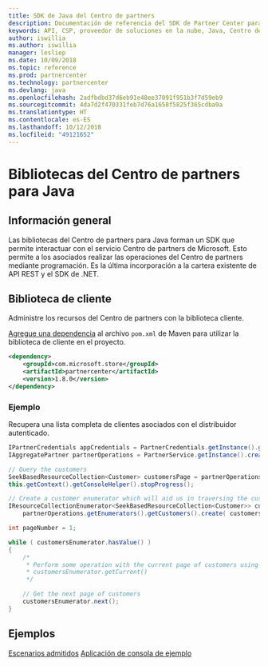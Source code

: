 ```yaml
---
title: SDK de Java del Centro de partners
description: Documentación de referencia del SDK de Partner Center para Java
keywords: API, CSP, proveedor de soluciones en la nube, Java, Centro de partners, SDK
author: iswillia
ms.author: iswillia
manager: lesliep
ms.date: 10/09/2018
ms.topic: reference
ms.prod: partnercenter
ms.technology: partnercenter
ms.devlang: java
ms.openlocfilehash: 2adfbdbd37d6eb91e48ee37091f951b3f7d59eb9
ms.sourcegitcommit: 4da7d2f470331feb7d76a1658f5825f365cdba9a
ms.translationtype: HT
ms.contentlocale: es-ES
ms.lasthandoff: 10/12/2018
ms.locfileid: "49121652"
---
```

# <a name="partner-center-libraries-for-java"></a>Bibliotecas del Centro de partners para Java

## <a name="overview"></a>Información general

Las bibliotecas del Centro de partners para Java forman un SDK que permite interactuar con el servicio Centro de partners de Microsoft. Esto permite a los asociados realizar las operaciones del Centro de partners mediante programación. Es la última incorporación a la cartera existente de API REST y el SDK de .NET.

## <a name="client-library"></a>Biblioteca de cliente

Administre los recursos del Centro de partners con la biblioteca cliente.

[Agregue una dependencia](https://maven.apache.org/guides/getting-started/index.html#How_do_I_use_external_dependencies) al archivo `pom.xml` de Maven para utilizar la biblioteca de cliente en el proyecto.

```xml
<dependency>
    <groupId>com.microsoft.store</groupId>
    <artifactId>partnercenter</artifactId>
    <version>1.8.0</version>
</dependency>
```   

### <a name="example"></a>Ejemplo

Recupera una lista completa de clientes asociados con el distribuidor autenticado.

```java
IPartnerCredentials appCredentials = PartnerCredentials.getInstance().generateByApplicationCredentials('YOUR_APP_ID', 'YOUR_APP_SECRET', 'YOUR_TENANT_ID');
IAggregatePartner partnerOperations = PartnerService.getInstance().createPartnerOperations(appCredentials);

// Query the customers
SeekBasedResourceCollection<Customer> customersPage = partnerOperations.getCustomers().query(QueryFactory.getInstance().buildIndexedQuery(100));
this.getContext().getConsoleHelper().stopProgress();

// Create a customer enumerator which will aid us in traversing the customer pages
IResourceCollectionEnumerator<SeekBasedResourceCollection<Customer>> customersEnumerator =
    partnerOperations.getEnumerators().getCustomers().create( customersPage );

int pageNumber = 1;

while ( customersEnumerator.hasValue() )
{
    /*
     * Perform some operation with the current page of customers using 
     * customersEnumerator.getCurrent()  
     */

    // Get the next page of customers
    customersEnumerator.next();
}
```

## <a name="samples"></a>Ejemplos

[Escenarios admitidos](https://docs.microsoft.com/partner-center/develop/scenarios)
[Aplicación de consola de ejemplo](https://github.com/Microsoft/Partner-Center-Java-Samples)  